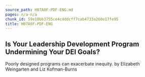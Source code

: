 ```yaml
---
source_path: H07A0F-PDF-ENG.md
pages: n/a-n/a
chunk_id: 59e10bb3755ce4cdddcff7cab4733a260e17fe95
title: H07A0F-PDF-ENG
---
```

## Is Your Leadership Development Program Undermining Your DEI Goals?

Poorly designed programs can exacerbate inequity. by Elizabeth Weingarten and Liz Kofman-Burns
